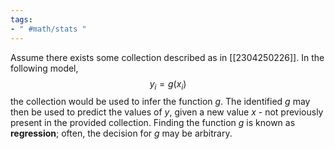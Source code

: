 ```yaml
---
tags:
- " #math/stats "
---
```

Assume there exists some collection described as in [[2304250226]]. In the following model, $$y_{i} = g(x_{i})$$the collection would be used to infer the function $g$. The identified $g$ may then be used to predict the values of $y$, given a new value $x$ - not previously present in the provided collection. Finding the function $g$ is known as **regression**; often, the decision for $g$ may be arbitrary.